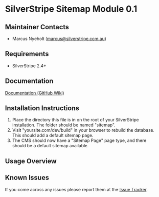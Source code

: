 # SilverStripe Sitemap Module 0.1

Maintainer Contacts
-------------------
*  Marcus Nyeholt (<marcus@silverstripe.com.au>)

Requirements
------------
*  SilverStripe 2.4+

Documentation
-------------
[Documentation (GitHub Wiki)](http://wiki.github.com/ajshort/silverstripe-sitemap)

Installation Instructions
-------------------------
1.  Place the directory this file is in on the root of your SilverStripe installation. The folder should be named
    "sitemap".
2.  Visit "yoursite.com/dev/build" in your browser to rebuild the database. This should add a default sitemap page.
3.  The CMS should now have a "Sitemap Page" page type, and there should be a default sitemap available.

Usage Overview
--------------

Known Issues
------------
If you come across any issues please report them at the [Issue Tracker](http://github.com/ajshort/silverstripe-sitemap/issues).
